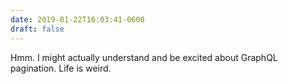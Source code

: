 ```yaml
---
date: 2019-01-22T16:03:41-0600
draft: false
---
```


Hmm. I might actually understand and be excited about GraphQL pagination. Life is weird.

